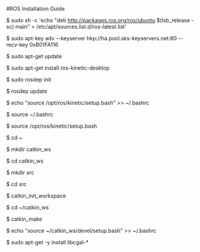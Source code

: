 #ROS Installation Guide

$ sudo sh -c 'echo "deb http://packages.ros.org/ros/ubuntu $(lsb_release -sc) main" > /etc/apt/sources.list.d/ros-latest.list'

$ sudo apt-key adv --keyserver hkp://ha.pool.sks-keyservers.net:80 --recv-key 0xB01FA116

$ sudo apt-get update

$ sudo apt-get install ros-kinetic-desktop

$ sudo rosdep init

$ rosdep update

$ echo "source /opt/ros/kinetic/setup.bash" >> ~/.bashrc

$ source ~/.bashrc

$ source /opt/ros/kinetic/setup.bash

$ cd ~

$ mkdir catkin_ws

$ cd catkin_ws

$ mkdir src

$ cd src

$ catkin_init_workspace

$ cd ~/catkin_ws

$ catkin_make

$ echo "source ~/catkin_ws/devel/setup.bash" >> ~/.bashrc

$ sudo apt-get -y install libcgal-*
